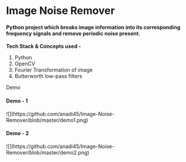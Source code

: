 <h1>Image Noise Remover</h1>
<h4>Python project which breaks image information into its corresponding frequency signals and remove periodic noise present.</h4>


<strong>Tech Stack & Concepts used - </strong>
1) Python
2) OpenCV
3) Fourier Transformation of image
4) Butterworth low-pass filters

<p>Demo</p>

<h4>Demo - 1</h4>
![](https://github.com/anadi45/Image-Noise-Remover/blob/master/demo1.png)

<h4>Demo - 2</h4>
![](https://github.com/anadi45/Image-Noise-Remover/blob/master/demo2.png)